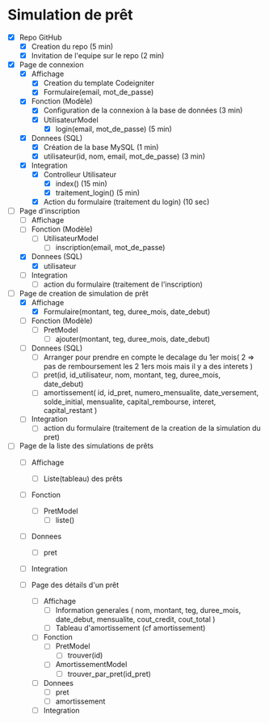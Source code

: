 # Simulation de prêt

- [x] Repo GitHub
  - [x] Creation du repo (5 min)
  - [x] Invitation de l'equipe sur le repo (2 min)

- [x] Page de connexion
  - [x] Affichage
    - [x] Creation du template Codeigniter
    - [x] Formulaire(email, mot_de_passe)
  - [x] Fonction (Modèle)
    - [x] Configuration de la connexion à la base de données (3 min)
    - [x] UtilisateurModel
      - [x] login(email, mot_de_passe) (5 min)
  - [x] Donnees (SQL)
    - [x] Création de la base MySQL (1 min)
    - [x] utilisateur(id, nom, email, mot_de_passe) (3 min)
  - [x] Integration
    - [x] Controlleur Utilisateur
      - [x] index() (15 min)
      - [x] traitement_login() (5 min)
    - [x] Action du formulaire (traitement du login) (10 sec)

- [ ] Page d'inscription
  - [ ] Affichage
  - [ ] Fonction (Modèle)
    - [ ] UtilisateurModel
      - [ ] inscription(email, mot_de_passe)
  - [x] Donnees (SQL)
    - [x] utilisateur
  - [ ] Integration
    - [ ] action du formulaire (traitement de l'inscription)

- [ ] Page de creation de simulation de prêt
  - [x] Affichage
    - [x] Formulaire(montant, teg, duree_mois, date_debut)
  - [ ] Fonction (Modèle)
    - [ ] PretModel
      - [ ] ajouter(montant, teg, duree_mois, date_debut)
  - [ ] Donnees (SQL)
    - [ ] Arranger pour prendre en compte le decalage du 1er mois(
        2 => pas de remboursement les 2 1ers mois mais il y a des interets
    )
    - [ ] pret(id, id_utilisateur, nom, montant, teg, duree_mois, date_debut)
    - [ ] amortissement(
          id,
          id_pret,
          numero_mensualite,
          date_versement,
          solde_initial,
          mensualite,
          capital_rembourse,
          interet,
          capital_restant
    )
  - [ ] Integration
    - [ ] action du formulaire (traitement de la creation de la simulation du pret)

- [ ] Page de la liste des simulations de prêts
  - [ ] Affichage
    - [ ] Liste(tableau) des prêts
  - [ ] Fonction
    - [ ] PretModel
      - [ ] liste()
  - [ ] Donnees
    - [ ] pret
  - [ ] Integration

  - [ ] Page des détails d'un prêt
    - [ ] Affichage
      - [ ] Information generales (
            nom,
            montant,
            teg,
            duree_mois,
            date_debut,
            mensualite,
            cout_credit,
            cout_total
      )
      - [ ] Tableau d'amortissement (cf amortissement)
    - [ ] Fonction
      - [ ] PretModel
        - [ ] trouver(id)
      - [ ] AmortissementModel
        - [ ] trouver_par_pret(id_pret)
    - [ ] Donnees
      - [ ] pret
      - [ ] amortissement
    - [ ] Integration